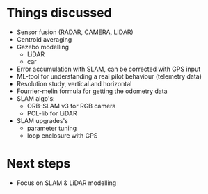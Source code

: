 # Things discussed 

- Sensor fusion (RADAR, CAMERA, LIDAR)
- Centroid averaging
- Gazebo modelling
    - LiDAR
    - car
- Error accumulation with SLAM, can be corrected with GPS input
- ML-tool for understanding a real pilot behaviour (telemetry data)
- Resolution study, vertical and horizontal
- Fourrier-melin formula for getting the odometry data
- SLAM algo's:
    - ORB-SLAM v3 for RGB camera
    - PCL-lib for LiDAR
- SLAM upgrades's
    - parameter tuning
    - loop enclosure with GPS


# Next steps

- Focus on SLAM & LiDAR modelling 